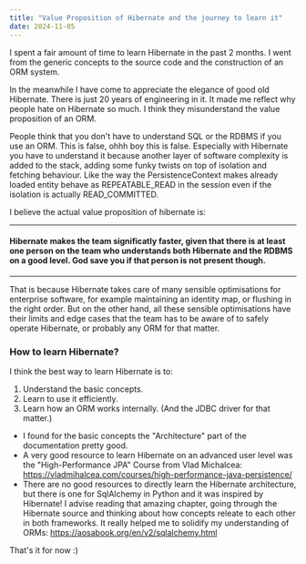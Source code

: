 ```yaml
---
title: "Value Proposition of Hibernate and the journey to learn it"
date: 2024-11-05
---
```


I spent a fair amount of time to learn Hibernate in the past 2 months. I went from the generic concepts to the source code and the construction of an ORM system. 

In the meanwhile I have come to appreciate the elegance of good old Hibernate. There is just 20 years of engineering in it. It made me reflect why people hate on Hibernate so much. I think they misunderstand the value proposition of an ORM. 

People think that you don't have to understand SQL or the RDBMS if you use an ORM. This is false, ohhh boy this is false. Especially with Hibernate you have to understand it because another layer of software complexity is added to the stack, adding some funky twists on top of isolation and fetching behaviour. Like the way the PersistenceContext makes already loaded entity behave as REPEATABLE_READ in the session even if the isolation is actually READ_COMMITTED.

I believe the actual value proposition of hibernate is:

---
#### Hibernate makes the team significatly faster, given that there is at least one person on the team who understands both Hibernate and the RDBMS on a good level. God save you if that person is not present though.
---

That is because Hibernate takes care of many sensible optimisations for enterprise software, for example maintaining an identity map, or flushing in the right order. But on the other hand, all these sensible optimisations have their limits and edge cases that the team has to be aware of to safely operate Hibernate, or probably any ORM for that matter.

### How to learn Hibernate?
I think the best way to learn Hibernate is to: 
1. Understand the basic concepts.
2. Learn to use it efficiently.
3. Learn how an ORM works internally. (And the JDBC driver for that matter.)

* I found for the basic concepts the "Architecture" part of the documentation pretty good.
* A very good resource to learn Hibernate on an advanced user level was the "High-Performance JPA" Course from Vlad Michalcea: https://vladmihalcea.com/courses/high-performance-java-persistence/
* There are no good resources to directly learn the Hibernate architecture, but there is one for SqlAlchemy in Python and it was inspired by Hibernate! I advise reading that amazing chapter, going through the Hibernate source and thinking about how concepts releate to each other in both frameworks. It really helped me to solidify my understanding of ORMs: https://aosabook.org/en/v2/sqlalchemy.html

That's it for now :)